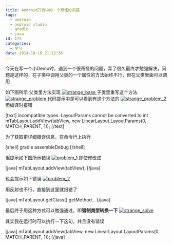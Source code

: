 ```yaml
---
title: Android开发中的一个奇怪的问题
tags:
  - android
  - android studio
  - gradle
  - java
id: 175
categories:
  - 学习
date: 2014-10-16 21:12:36
---
```


今天在写一个小Demo时，遇到一个很奇怪的问题，弄了很久最终才勉强解决，问题是这样的，在子类中调用父类的一个属性的方法始终不行，但在父类里面可以调用<!--more-->

如下图所示
父类里方法实现
[![strange_base](http://202.203.209.55:8080/wp-content/uploads/2014/10/strange_base.png)
](http://202.203.209.55:8080/wp-content/uploads/2014/10/strange_base.png)子类里重写这个方法
[![strange_problem](http://202.203.209.55:8080/wp-content/uploads/2014/10/strange_problem.png)
](http://202.203.209.55:8080/wp-content/uploads/2014/10/strange_problem.png)代码提示中是可以看到有这个方法的
[![strange_problem_2](http://202.203.209.55:8080/wp-content/uploads/2014/10/strange_problem_2.png)
](http://202.203.209.55:8080/wp-content/uploads/2014/10/strange_problem_2.png)但编译时报错

[text]
incompatible types: LayoutParams cannot be converted to int
mTabLayout.addView(tabView, new LinearLayout.LayoutParams(0, MATCH_PARENT, 1));
[/text]

为了获取更详细错误信息，在命令行上执行

[shell]
gradle assembleDebug
[/shell]

但提示如下图所示错误
[![problem_1](http://202.203.209.55:8080/wp-content/uploads/2014/10/problem_1.png)](http://202.203.209.55:8080/wp-content/uploads/2014/10/problem_1.png)
即使修改成

[java]
mTabLayout.addView(tabView);
[/java]

也会提示如下错误
[![problem_2](http://202.203.209.55:8080/wp-content/uploads/2014/10/problem_2.png)](http://202.203.209.55:8080/wp-content/uploads/2014/10/problem_2.png)

用反射也不行，直接到这里就报错了

[java]
mTabLayout.getClass().getMethod...
[/java]

最后终于用这种方式可以勉强通过，即**强制类型转换一下**
[![strange_solve](http://202.203.209.55:8080/wp-content/uploads/2014/10/strange_solve.png)](http://202.203.209.55:8080/wp-content/uploads/2014/10/strange_solve.png)

其实我在运行时可以执行一下这句，并且没有错误

[java]
mTabLayout.addView(tabView, new LinearLayout.LayoutParams(0, MATCH_PARENT, 1));
[/java]